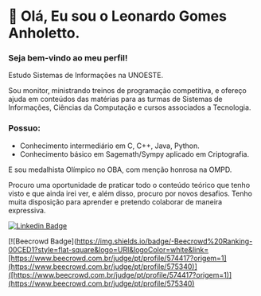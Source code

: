 # 👋 Olá, Eu sou o Leonardo Gomes Anholetto.

### Seja bem-vindo ao meu perfil!

Estudo Sistemas de Informações na UNOESTE.

Sou monitor, ministrando treinos de programação competitiva, e ofereço ajuda em conteúdos das matérias para as turmas de Sistemas de Informações, Ciências da Computação e cursos associados a Tecnologia.

### Possuo:
- Conhecimento intermediário em C, C++, Java, Python. 
- Conhecimento básico em Sagemath/Sympy aplicado em Criptografia. 

E sou medalhista Olímpico no OBA, com menção honrosa na OMPD.

Procuro uma oportunidade de praticar todo o conteúdo teórico que tenho visto e que ainda irei ver, e
além disso, procuro por novos desafios. Tenho muita disposição para aprender e pretendo colaborar
de maneira expressiva.

[![Linkedin Badge](https://img.shields.io/badge/-Leonardo%20Anholetto-00CED1?style=flat-square&logo=Linkedin&logoColor=white&link=https://www.linkedin.com/in/leonardo-gomes-anholetto-8372a9252/)](https://www.linkedin.com/in/leonardo-gomes-anholetto-8372a9252/) 

[![Beecrowd Badge](https://img.shields.io/badge/-Beecrowd%20Ranking-00CED1?style=flat-square&logo=URI&logoColor=white&link=[https://www.beecrowd.com.br/judge/pt/profile/574417?origem=1](https://www.beecrowd.com.br/judge/pt/profile/575340)]([https://www.beecrowd.com.br/judge/pt/profile/574417?origem=1)](https://www.beecrowd.com.br/judge/pt/profile/575340)
